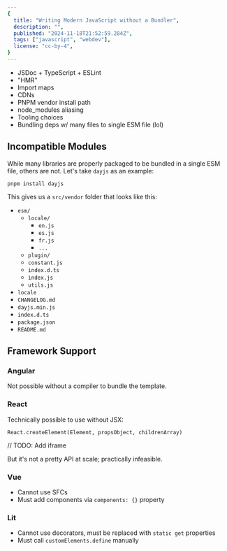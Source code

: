 ```yaml
---
{
  title: "Writing Modern JavaScript without a Bundler",
  description: "",
  published: "2024-11-18T21:52:59.284Z",
  tags: ["javascript", "webdev"],
  license: "cc-by-4",
}
---
```



- JSDoc + TypeScript + ESLint
- "HMR"
- Import maps
- CDNs
- PNPM vendor install path
- node_modules aliasing
- Tooling choices
- Bundling deps w/ many files to single ESM file (lol)



## Incompatible Modules

While many libraries are properly packaged to be bundled in a single ESM file, others are not. Let's take `dayjs` as an example:

```shell
pnpm install dayjs
```

This gives us a `src/vendor` folder that looks like this:

<!-- ::start:filetree -->

- `esm/`
	- `locale/`
		- `en.js`
		- `es.js`
		- `fr.js`
		- `...`
	- `plugin/`
	- `constant.js`
	- `index.d.ts`
	- `index.js`
	- `utils.js`
- `locale`
- `CHANGELOG.md`
- `dayjs.min.js`
- `index.d.ts`
- `package.json`
- `README.md`

<!-- ::end:filetree -->

## Framework Support

<!-- ::start:tabs -->

### Angular

Not possible without a compiler to bundle the template.

### React

Technically possible to use without JSX:

```
React.createElement(Element, propsObject, childrenArray)
```

// TODO: Add iframe

But it's not a pretty API at scale; practically infeasible.

### Vue

- Cannot use SFCs
- Must add components via `components: {}` property

### Lit

- Cannot use decorators, must be replaced with `static get` properties
- Must call `customElements.define` manually

<!-- ::end:tabs -->

